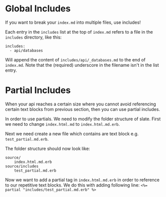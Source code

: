 # Global Includes
If you want to break your `index.md` into multiple files, use includes!

Each entry in the `includes` list at the top of `index.md` refers to a file in the `includes` directory, like this:

    includes:
      - api/databases

Will append the content of `includes/api/_databases.md` to the end of `index.md`. Note that the (required) underscore in the filename isn't in the list entry.

# Partial Includes
When your api reaches a certain size where you cannot avoid referencing certain text blocks from previous section, then you can use partial includes.

In order to use partials. We need to modify the folder structure of slate. First we need to change `index.html.md` to `index.html.md.erb`.

Next we need create a new file which contains are text block e.g. `test_partial.md.erb`.

The folder structure should now look like:

    source/
        index.html.md.erb
    source/includes
        test_partial.md.erb

Now we want to add a partial tag in `index.html.md.erb` in order to reference to our repetitive text blocks.
We do this with adding following line: `<%= partial "includes/test_partial.md.erb" %>`

